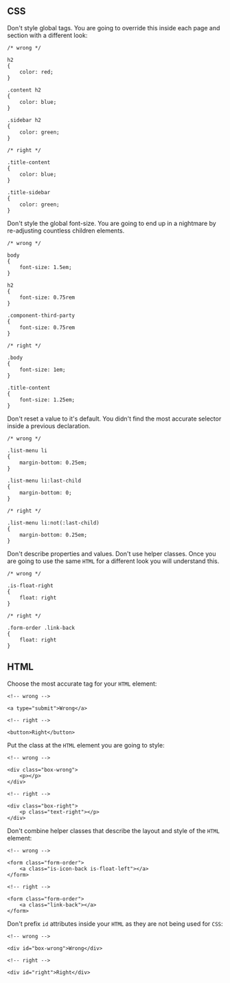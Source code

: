 CSS
---

Don't style global tags. You are going to override this inside each page and section with a different look:

```
/* wrong */

h2
{
	color: red;
}

.content h2
{
	color: blue;
}

.sidebar h2
{
	color: green;
}
```

```
/* right */

.title-content
{
	color: blue;
}

.title-sidebar
{
	color: green;
}
```

Don't style the global font-size. You are going to end up in a nightmare by re-adjusting countless children elements.

```
/* wrong */

body
{
	font-size: 1.5em;
}

h2
{
	font-size: 0.75rem
}

.component-third-party
{
	font-size: 0.75rem
}
```

```
/* right */

.body
{
	font-size: 1em;
}

.title-content
{
	font-size: 1.25em;
}
```

Don't reset a value to it's default. You didn't find the most accurate selector inside a previous declaration.

```
/* wrong */

.list-menu li
{
	margin-bottom: 0.25em;
}

.list-menu li:last-child
{
	margin-bottom: 0;
}
```

```
/* right */

.list-menu li:not(:last-child)
{
	margin-bottom: 0.25em;
}
```

Don't describe properties and values. Don't use helper classes. Once you are going to use the same `HTML` for a different look you will understand this.

```
/* wrong */

.is-float-right
{
	float: right
}
```

```
/* right */

.form-order .link-back
{
	float: right
}
```


HTML
----

Choose the most accurate tag for your `HTML` element:

```
<!-- wrong -->

<a type="submit">Wrong</a>
```

```
<!-- right -->

<button>Right</button>
```

Put the class at the `HTML` element you are going to style:
 
```
<!-- wrong -->

<div class="box-wrong">
	<p></p>
</div>
```

```
<!-- right -->

<div class="box-right">
	<p class="text-right"></p>
</div>
```

Don't combine helper classes that describe the layout and style of the `HTML` element:
 
```
<!-- wrong -->

<form class="form-order">
	<a class="is-icon-back is-float-left"></a>
</form>
```

```
<!-- right -->

<form class="form-order">
	<a class="link-back"></a>
</form>
```

Don't prefix `id` attributes inside your `HTML` as they are not being used for `CSS`:

```
<!-- wrong -->

<div id="box-wrong">Wrong</div>
```

```
<!-- right -->

<div id="right">Right</div>
```
